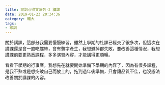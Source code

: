 ```yaml
---
title: 寒訓心得文系列-2 講課
date: 2019-01-23 20:34:36
category: 輔大
tags:
- 寒訓
---
```

關於講課，這部分我需要慢慢練習，雖然上學期的社課已經交了很多次，但這次在講課還是會一直吃螺絲，會有贅字產生，我想避掉都失敗，要改善這種情況，我想講課前要更熟悉課程，多多演習內容，才能講得更順暢。

看看下學期的行事曆，我想先在就要開始準備下學期的內容了，因為有很多課程，是我不熟或是想突破自己而放上的，拖到過年後準備，只會讓品質不佳，也沒辦法改善關於講課的內容。